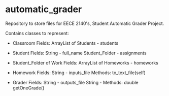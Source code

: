 # automatic_grader
Repository to store files for EECE 2140's, Student Automatic Grader Project.

Contains classes to represent:
- Classroom
    Fields:
      ArrayList of Students - students
- Student
    Fields:
      String - full_name
      Student_Folder - assignments

- Student_Folder of Work
    Fields:
      ArrayList of Homeworks - homeworks
- Homework
    Fields:
      String - inputs_file
    Methods:
      to_text_file(self)
- Grader
    Fields:
      String - outputs_file
      String - 
    Methods: 
      double getOneGrade()
      
